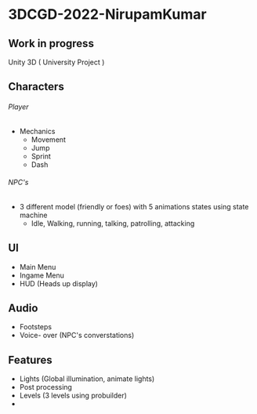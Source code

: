 # 3DCGD-2022-NirupamKumar
## Work in progress
 Unity 3D ( University Project ) 
 
 ## Characters
 ###### Player 
 - Mechanics
   - Movement
   - Jump
   - Sprint
   - Dash
###### NPC's
- 3 different model (friendly or foes) with 5 animations states using state machine
   - Idle, Walking, running, talking, patrolling, attacking
 
 ## UI
 - Main Menu
 - Ingame Menu
 - HUD (Heads up display)

## Audio
- Footsteps
- Voice- over (NPC's converstations)

## Features
- Lights (Global illumination, animate lights)
- Post processing
- Levels (3 levels using probuilder)
- 
